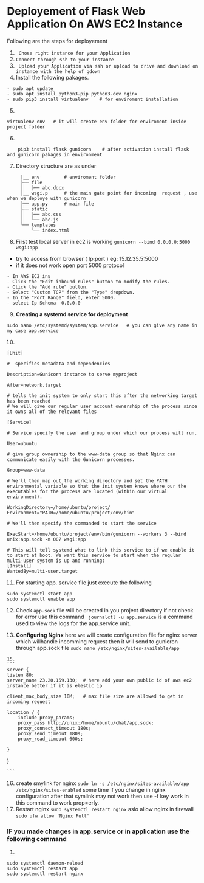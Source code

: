 # Deployement of Flask Web Application On AWS EC2 Instance

Following are the steps for deployement

1. ``` Chose right instance for your Application```
2. ``` Connect through ssh to your instance ```
3. ``` Upload your Application via ssh or upload to drive and download on instance with the help of gdown```
4. Install the following pakages.
```
- sudo apt update
- sudo apt install python3-pip python3-dev nginx
- sudo pip3 install virtualenv    # for enviroment installation
```
5.
 ```
 virtualenv env   # it will create env folder for enviroment inside project folder
 ```
 6. 
 ``` source env/bin/activate   # activate enviroment 
     pip3 install flask gunicorn    # after activation install flask and gunicorn pakages in environment
 ```
 7.   Directory structure are as under
 ``` project
      |__ env         # enviroment folder
      ├── file
      │   ├── abc.docx
      │__ wsgi.p      # the main gate point for incoming  request , use when we deploye with gunicorn
      ├── app.py      # main file
      ├── static
      │   ├── abc.css
      │   └── abc.js
      └── templates
          └── index.html

 ```
 8. First test local server in ec2 is working ```gunicorn --bind 0.0.0.0:5000 wsgi:app```
   - try to access from browser (  Ip:port ) eg: 15.12.35.5:5000
   - if it does not work open port 5000 protocol 
   ```
   - In AWS EC2 ins
   - Click the "Edit inbound rules" button to modify the rules.
   - Click the "Add rule" button.
   - Select "Custom TCP" from the "Type" dropdown.
   - In the "Port Range" field, enter 5000.
   - select Ip Schema  0.0.0.0
   ```
   9. **Creating a systemd service for deployment**
   ```
   sudo nano /etc/systemd/system/app.service   # you can give any name in my case app.service
   ```
   10.
   ```
[Unit]

#  specifies metadata and dependencies

Description=Gunicorn instance to serve myproject

After=network.target

# tells the init system to only start this after the networking target has been reached
# We will give our regular user account ownership of the process since it owns all of the relevant files

[Service]

# Service specify the user and group under which our process will run.

User=ubuntu

# give group ownership to the www-data group so that Nginx can communicate easily with the Gunicorn processes.

Group=www-data

# We'll then map out the working directory and set the PATH environmental variable so that the init system knows where our the executables for the process are located (within our virtual environment).

WorkingDirectory=/home/ubuntu/project/
Environment="PATH=/home/ubuntu/project/env/bin"

# We'll then specify the commanded to start the service

ExecStart=/home/ubuntu/project/env/bin/gunicorn --workers 3 --bind unix:app.sock -m 007 wsgi:app

# This will tell systemd what to link this service to if we enable it to start at boot. We want this service to start when the regular multi-user system is up and running:
[Install]
WantedBy=multi-user.target
   ```
   11. For starting app. service file just execute the following
   ```
   sudo systemctl start app
   sudo systemctl enable app
   ```
   12. Check ```app.sock``` file will be created in you project directory if not check for error use this command ``` journalctl -u app.service``` is a command used to view the logs for the app.service unit. 
   
   13. **Configuring Nginx**
   here we will create configuration file for nginx server which willhandle incomming request then it will send to gunicron through app.sock file
    ```
    sudo nano /etc/nginx/sites-available/app    
    ```
    
    15. 
    ```
    server {
    listen 80;
    server_name 23.20.159.130;  # here add your own public id of aws ec2 instance better if it is elestic ip

    client_max_body_size 10M;   # max file size are allowed to get in incoming request

    location / {
        include proxy_params;
        proxy_pass http://unix:/home/ubuntu/chat/app.sock;
        proxy_connect_timeout 180s;  
        proxy_send_timeout 180s;  
        proxy_read_timeout 600s;

    }
}


    ```
16.  create smylink for nginx ```sudo ln -s /etc/nginx/sites-available/app /etc/nginx/sites-enabled```  some time if you change in nginx configuration after that symlink may not work then use -f key work in this command to work prop=erly.
17.  Restart nginx  ```sudo systemctl restart nginx``` aslo allow nginx in firewall ```sudo ufw allow 'Nginx Full'```
### IF you made changes in app.service or in application use the following command
1. 
```
sudo systemctl daemon-reload
sudo systemctl restart app
sudo systemctl restart nginx
```
